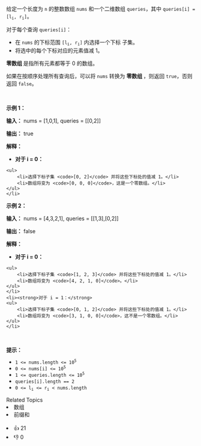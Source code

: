 <p>给定一个长度为 <code>n</code> 的整数数组 <code>nums</code> 和一个二维数组 <code>queries</code>，其中 <code>queries[i] = [l<sub>i</sub>, r<sub>i</sub>]</code>。</p>

<p>对于每个查询&nbsp;<code>queries[i]</code>：</p>

<ul> 
 <li>在&nbsp;<code>nums</code>&nbsp;的下标范围&nbsp;<code>[l<sub>i</sub>, r<sub>i</sub>]</code>&nbsp;内选择一个下标 <span data-keyword="subset">子集</span>。</li> 
 <li>将选中的每个下标对应的元素值减 1。</li> 
</ul>

<p><strong>零数组&nbsp;</strong>是指所有元素都等于 0 的数组。</p>

<p>如果在按顺序处理所有查询后，可以将 <code>nums</code> 转换为&nbsp;<strong>零数组&nbsp;</strong>，则返回 <code>true</code>，否则返回 <code>false</code>。</p>

<p>&nbsp;</p>

<p><strong class="example">示例 1：</strong></p>

<div class="example-block"> 
 <p><strong>输入：</strong> <span class="example-io">nums = [1,0,1], queries = [[0,2]]</span></p> 
</div>

<p><strong>输出：</strong> <span class="example-io">true</span></p>

<p><strong>解释：</strong></p>

<ul> 
 <li><strong>对于 i = 0：</strong> </li>
</ul>

    <ul>
    	<li>选择下标子集 <code>[0, 2]</code> 并将这些下标处的值减 1。</li>
    	<li>数组将变为 <code>[0, 0, 0]</code>，这是一个零数组。</li>
    </ul>
    </li>


<p><strong class="example">示例 2：</strong></p>

<div class="example-block"> 
 <p><strong>输入：</strong> <span class="example-io">nums = [4,3,2,1], queries = [[1,3],[0,2]]</span></p> 
</div>

<p><strong>输出：</strong> <span class="example-io">false</span></p>

<p><strong>解释：</strong></p>

<ul> 
 <li><strong>对于 i = 0：</strong>&nbsp; </li>
</ul>

    <ul>
    	<li>选择下标子集 <code>[1, 2, 3]</code> 并将这些下标处的值减 1。</li>
    	<li>数组将变为 <code>[4, 2, 1, 0]</code>。</li>
    </ul>
    </li>
    <li><strong>对于 i = 1：</strong>
    <ul>
    	<li>选择下标子集 <code>[0, 1, 2]</code> 并将这些下标处的值减 1。</li>
    	<li>数组将变为 <code>[3, 1, 0, 0]</code>，这不是一个零数组。</li>
    </ul>
    </li>


<p>&nbsp;</p>

<p><strong>提示：</strong></p>

<ul> 
 <li><code>1 &lt;= nums.length &lt;= 10<sup>5</sup></code></li> 
 <li><code>0 &lt;= nums[i] &lt;= 10<sup>5</sup></code></li> 
 <li><code>1 &lt;= queries.length &lt;= 10<sup>5</sup></code></li> 
 <li><code>queries[i].length == 2</code></li> 
 <li><code>0 &lt;= l<sub>i</sub> &lt;= r<sub>i</sub> &lt; nums.length</code></li> 
</ul>

<div><div>Related Topics</div><div><li>数组</li><li>前缀和</li></div></div><br><div><li>👍 21</li><li>👎 0</li></div>